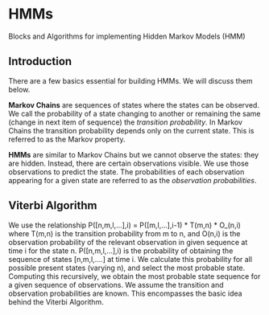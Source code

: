 # HMMs
Blocks and Algorithms for implementing Hidden Markov Models (HMM)


## Introduction

There are a few basics essential for building HMMs. We will discuss them below.

**Markov Chains** are sequences of states where the states can be observed. We call the probability of a state changing to another or 
remaining the same (change in next item of sequence) the *transition probability*. In Markov Chains the transition probability depends only 
on the current state. This is referred to as the Markov property.

**HMMs** are similar to Markov Chains but we cannot observe the states: they are hidden. Instead, there are certain observations visible. We use those 
observations to predict the state. The probabilities of each observation appearing for a given state are referred to as the *observation probabilities*. 


## Viterbi Algorithm 

We use the relationship P([n,m,l,...],i) = P([m,l,...],i-1) * T(m,n) * O_(n,i) where T(m,n) is the transition probability from m to n, and O(n,i) is the 
observation probability of the relevant observation in given sequence at time i for the state n. P([n,m,l,...],i) is the probability of obtaining the 
sequence of states [n,m,l,....] at time i. We calculate this probability for all possible present states (varying n), and select the most probable state. 
Computing this recursively, we obtain the most probable state sequence for a given sequence of observations. We assume the transition and observation 
probabilities are known. This encompasses the basic idea behind the Viterbi Algorithm.  



